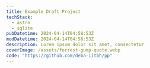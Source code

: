 ```yaml
---
title: Example Draft Project
techStack:
  - astro
  - sqlite
pubDatetime: 2024-04-14T04:58:53Z
modDatetime: 2024-04-14T04:58:53Z
description: Lorem ipsum dolor sit amet, consectetur
coverImage: /assets/forrest-gump-quote.webp
code: "https://github.com/deba-iitbh/pp"
---
```

